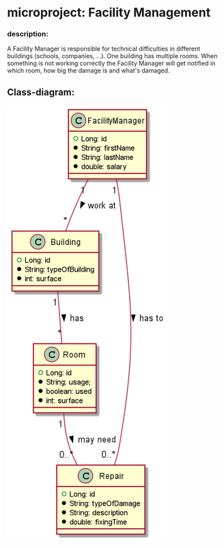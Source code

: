 # microproject: Facility Management

### description:

A Facility Manager is responsible for technical difficulties in different buildings (schools, companies, ...).
One building has multiple rooms. When something is not working correctly the Facility Manager will get notified
in which room, how big the damage is and what's damaged.

## Class-diagram:

![](asciidocs/images/cld.png)
